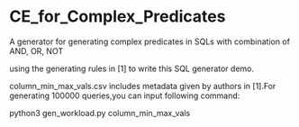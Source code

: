 # CE_for_Complex_Predicates
A generator for generating complex predicates in SQLs with combination of AND, OR, NOT

using the generating rules in [1] to write this SQL generator demo.

column_min_max_vals.csv includes metadata given by authors in [1].For generating 100000 queries,you can input following command:

python3 gen_workload.py column_min_max_vals
